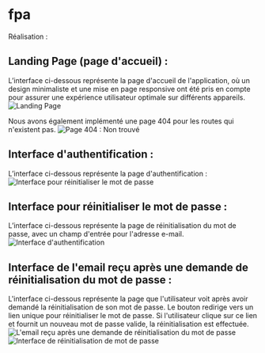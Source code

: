 # fpa
Réalisation :
## Landing Page (page d'accueil) :
L’interface ci-dessous représente la page d'accueil de l'application, où un design minimaliste et une mise en page responsive ont été pris en compte pour assurer une expérience utilisateur optimale sur différents appareils.
 ![Landing Page](https://github.com/idboussadel/fpa/assets/113947156/1387b2d0-c0b6-4a37-93bd-57f683826ba6)

Nous avons également implémenté une page 404 pour les routes qui n'existent pas.
 ![Page 404 : Non trouvé](https://github.com/idboussadel/fpa/assets/113947156/7138b26c-94c4-423c-adf6-d96054ccf478)

## Interface d'authentification :
L’interface ci-dessous représente la page d'authentification :
 ![Interface pour réinitialiser le mot de passe](https://github.com/idboussadel/fpa/assets/113947156/b16de37e-48a5-4240-9e03-de728298fc56)

## Interface pour réinitialiser le mot de passe :
L’interface ci-dessous représente la page de réinitialisation du mot de passe, avec un champ d'entrée pour l'adresse e-mail.
 ![Interface d'authentification](https://github.com/idboussadel/fpa/assets/113947156/0378e117-3ef2-4fd3-9dab-7d1bf6a2fe23)

## Interface de l'email reçu après une demande de réinitialisation du mot de passe :
L'interface ci-dessous représente la page que l'utilisateur voit après avoir demandé la réinitialisation de son mot de passe. Le bouton redirige vers un lien unique pour réinitialiser le mot de passe. Si l'utilisateur clique sur ce lien et fournit un nouveau mot de passe valide, la réinitialisation est effectuée.
![L'email reçu après une demande de réinitialisation du mot de passe](https://github.com/idboussadel/fpa/assets/113947156/6ce84536-e5f5-4627-8b45-f707eee10620)
![Interface de réinitialisation de mot de passe](https://github.com/idboussadel/fpa/assets/113947156/66fe4961-6239-4b49-b689-0c72d2c6a010)
